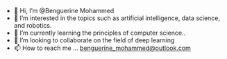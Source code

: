 - 👋 Hi, I’m @Benguerine Mohammed
- 👀 I’m interested in the topics such as artificial intelligence, data science, and robotics.
- 🌱 I’m currently learning  the principles of computer science..
- 💞️ I’m looking to collaborate on the field of deep learning
- 📫 How to reach me ...
benguerine_mohammed@outlook.com
